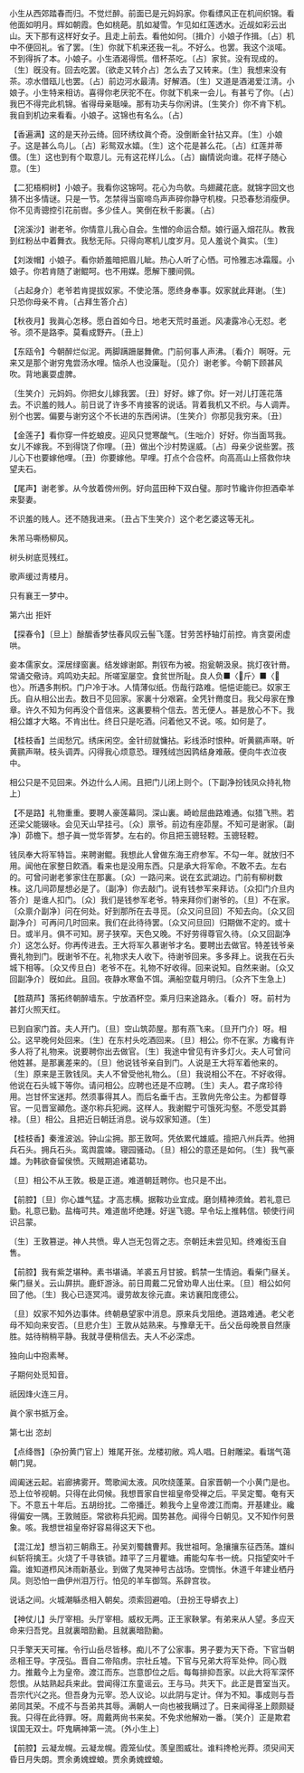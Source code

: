 <!-- { "loadSidebar": true } -->
小生从西郊踏春而归。不觉烂醉。前面已是元妈妈家。你看缥风正在机间织锦。看他面如明月。辉如朝霞。色如桃葩。肌如凝雪。乍见如红莲透水。近觇如彩云出山。天下那有这样好女子。且走上前去。看他如何。〔揖介〕小娘子作揖。〔占〕机中不便回礼。省了罢。〔生〕你就下机来还我一礼。不好么。也罢。我这个淡喏。不到得拆了本。小娘子。小生酒渴得慌。借杯茶吃。〔占〕家贫。没有现成的。〔生〕旣没有。回去吃罢。〔欲走又转介占〕怎么去了又转来。〔生〕我想来没有茶。凉水借瓯儿也罢。〔占〕前边河水最淸。好解酒。〔生〕又道是酒渴爱江淸。小娘子。小生特来相访。喜得你老厌驼不在。你就下机来一会儿。有甚亏了你。〔占〕我巴不得完此机锦。省得母亲聒噪。那有功夫与你闲讲。〔生笑介〕你不肯下机。我自到机边来看看。小娘子。这锦也有名么。〔占〕 

【香遍满】这的是天孙云绮。回环绣纹眞个奇。没倒断金针拈又弃。〔生〕小娘子。这是甚么鸟儿。〔占〕彩鸳双水嬉。〔生〕这个花是甚么花。〔占〕红莲并蒂偎。〔生〕这也到有个取意儿。元有这花样儿么。〔占〕幽情说向谁。花样子随心意。〔生〕 

【二犯梧桐树】小娘子。我看你这锦呵。花心为鸟欹。鸟翅藏花底。就锦字回文也猜不出多情谜。只是一节。怎禁得当窗啼鸟声声碎你静守机梭。只恐春愁消瘦伊。你不见靑骢控引花前辔。多少佳人。笑倒在秋千影裏。〔占〕 

【浣溪沙】谢老爷。你情意儿我心自会。生憎的命运合颓。娘行逼入烟花队。教我到红粉丛中着舞衣。我愁无际。只得向寒机儿度岁月。见人羞说个眞实。〔生〕 

【刘泼帽】小娘子。看你娇羞暗把眉儿眦。热心人听了心恓。可怜雅志冰霜履。小娘子。你若肯随了谢鲲呵。也不用媒。愿解下腰间佩。

〔占起身介〕老爷若肯提拔奴家。不使沦落。愿终身奉事。奴家就此拜谢。〔生〕只恐你母亲不肯。〔占拜生答介占〕 

【秋夜月】我眞心怎移。愿白首如今日。地老天荒时虽逝。风凄露冷心无怼。老爷。须不是路李。莫看成野卉。〔丑上〕 

【东瓯令】今朝醉烂似泥。两脚蹒跚屡舞僛。门前何事人声沸。〔看介〕啊呀。元来又是那个谢穷鬼尝汤水哩。恼杀人也没廉耻。〔见介〕谢老爹。今朝下顾甚风吹。背地裏耍虚脾。

〔生笑介〕元妈妈。你把女儿嫁我罢。〔丑〕好好。嫁了你。好一对儿打莲花落去。不识羞的贱人。前日说了许多不肯接客的说话。背着我机又不织。与人调弄。别个也罢。偏要与谢穷这个不长进的东西闲讲。〔生笑介〕你那见我穷来。〔丑〕 

【金莲子】看你穿一件虼蜋皮。迎风只觉寒酸气。〔生咄介〕好好。你当面骂我。女儿不嫁我。不到得饶了你哩。〔丑〕做出个沙村势逞威。〔占〕母亲少说些罢。孩儿心下也要嫁他哩。〔丑〕你要嫁他。早哩。打点个合卺杯。向高高山上搭救你块望夫石。

【尾声】谢老爹。从今放着傍州例。好向蓝田种下双白璧。那时节纔许你担酒牵羊来娶妻。

不识羞的贱人。还不随我进来。〔丑占下生笑介〕这个老乞婆这等无礼。 

朱芾马嘶杨柳风。



树头树底觅残红。

歌声缓过靑楼月。



只有襄王一梦中。 

第六出
拒奸

【探春令】〔旦上〕酴醿香梦怯春风叹云髻飞蓬。甘劳苦杼轴灯前控。肯贪耍闲虚哄。

妾本儒家女。深居绿窗裏。结发嫁谢郞。荆钗布为被。抱瓮朝汲泉。挑灯夜针黹。常诵交儆诗。鸡鸣劝夫起。所嗟室屡空。食贫世所耻。良人负■〈斤〉■〈也〉。所遇多荆枳。门户冷于冰。人情薄似纸。伤哉行路难。悒悒讵能已。奴家王氏。自从相公出去。数日不见回家。家裏十分艰窘。全凭针黹度日。我父母家在豫章。许久不知为何再没个音信来。这裏要稍个信去。苦无便人。甚是放心不下。我相公雄才大略。不肯出仕。终日只是吃酒。问着他又不说。咳。如何是了。 

【桂枝香】兰闺愁冗。绣床闲空。金针纫就慵拈。彩线添时恨种。听黄鹂声啭。听黄鹂声啭。枝头调弄。闪得我心烦意恐。理残绒岂因鹑结身难蔽。便向牛衣泣夜中。

相公只是不见回来。外边什么人闹。且把门儿闭上则个。〔下副净扮钱凤众持礼物上〕 

【不是路】礼物重重。要聘人豪莲幕同。深山裏。崎崄屈曲路难通。似猎飞熊。若还梁父能辍咏。会见天山早挂弓。〔众〕禀爷。前边有座茆屋。不知可是谢家。〔副净〕茆檐下。想子眞一觉华胥梦。左右的。你且把玉骢轻鞚。玉骢轻鞚。

钱凤奉大将军特旨。来聘谢鲲。我想此人曾做东海王府参军。不勾一年。就放归不用。闻他在家整日飮酒。看来也是没用东西。只是承大将军命。不敢不去。左右的。可曾问谢老爹家住在那裏。〔众〕一路问来。说在玄武湖边。门前有柳树数株。这几间茆屋想必是了。〔副净〕你去敲门。说有钱参军来拜访。〔众扣门介旦内答介〕是谁人扣门。〔众〕我们是钱参军老爷。特来拜你们谢爷的。〔旦〕不在家。〔众禀介副净〕问在何处。好到那所在去寻觅。〔众又问旦回〕不知去向。〔众又回副净介〕可再问几时回来。我们在此待待罢。〔众又问旦回〕归期做不定的。或十日。或半月。俱不可知。房子狭窄。天色又晚。不好劳得尊官久待。〔众又回副净介〕这怎么好。你再传进去。王大将军久慕谢爷才名。要聘出去做官。特差钱爷亲賷礼物到门。旣谢爷不在。礼物求夫人收下。待谢爷回来。多多拜上。说我在石头城下相等。〔众又传旦白〕老爷不在。礼物不好收得。回来说知。自然来谢。〔众又回副净介〕旣如此。且回。夜静水寒鱼不饵。满船空载月明归。〔众齐下生急上〕 

【胜葫芦】落拓终朝醉墙东。宁放酒杯空。乘月归来途路永。〔看介〕呀。前村为甚灯火照天红。

已到自家门首。夫人开门。〔旦〕空山筑茆屋。那有燕飞来。〔旦开门介〕呀。相公。这早晚何处回来。〔生〕在东村头吃酒回来。〔旦〕相公。你不在家。方纔有许多人将了礼物来。说要聘你出去做官。〔生〕我途中曾见有许多灯火。夫人可曾问他姓甚。是那裏差来的。〔旦〕他说钱爷亲自到门。人说是王大将军着他来的。〔生〕原来是王敦钱凤。夫人不曾受他礼物么。〔旦〕我说相公不在。不好收得。他说在石头城下等你。请问相公。应聘也还是不应聘。〔生〕夫人。君子席珍待用。岂甘怀宝迷邦。然须事得其人。而后名垂千古。王敦尙先帝公主。为都督尊官。一见晋室顚危。遂尔称兵犯阙。这样人。我谢鲲宁可饿死沟壑。不愿受其爵禄。〔旦〕相公。且把近日朝廷消息。说与奴家知道。〔生〕 

【桂枝香】秦淮波汹。钟山尘拥。那王敦呵。凭依累代雄威。擅把八州兵弄。他拥兵石头。拥兵石头。鸾舆震竦。寝园骚动。〔旦〕相公的意还是如何。〔生〕我气豪雄。为韩欲奋留侯愤。灭贼期追诸葛功。

〔旦〕相公不从王敦。极是正道。难道朝廷聘你。也只是不出。 

【前腔】〔旦〕你心雄气猛。才高志横。据鞍功业宜成。磨剑精神须耸。若礼意已勤。礼意已勤。盐梅可共。难道凿坏绝踵。好逞飞骢。早令坛上推韩信。顿使行间识吕蒙。

〔生〕王敦篡逆。神人共愤。卑人岂无包胥之志。奈朝廷未尝见知。终难衒玉自售。 

【前腔】我有紫芝堪种。素书堪诵。羊裘五月甘披。鹤禁一生情逈。看柴门昼关。柴门昼关。云山屛拱。鹿虾游泳。前日周戴二兄曾劝卑人出仕来。〔旦〕相公如何回了他。〔生〕我心已逐冥鸿。谩劳故友徐元直。来访襄阳庞德公。

〔旦〕奴家不知外边事体。终朝悬望家中消息。原来兵戈阻绝。道路难通。老父老母不知向来安否。〔旦悲介生〕王敦从姑熟来。与豫章无干。岳父岳母晚景自然康胜。姑待稍稍平静。我就寻便稍信去。夫人不必深虑。 

独向山中抱素琴。



子期何处觅知音。

祇因烽火连三月。



眞个家书抵万金。 

第七出
恣刦

【点绛唇】〔杂扮黄门官上〕雉尾开张。龙楼初敞。鸡人唱。日射雕梁。看瑞气蔼朝门晃。

阊阖迷云起。岩廊拂雾开。莺歌闻太液。风吹绕蓬莱。自家晋朝一个小黄门是也。恐上位爷视朝。只得在此伺候。我想晋家自世祖皇帝受禅之后。平吴定蜀。奄有天下。不意五十年后。五胡纷扰。二帝播迁。赖我今上皇帝渡江而南。开基建业。纔得偏安一隅。王敦贼臣。常欲称兵犯阙。国势甚危。闻得今日朝见。又不知作何景象。咳。我想世祖皇帝好容易得这天下也。 

【混江龙】想当初三朝鼎王。孙吴刘蜀魏曹邦。我世祖呵。急攘攘东征西荡。雄纠纠斩将擒王。火烧了千寻铁锁。蹅平了三月瞿塘。甫能勾车书一统。只指望奕叶千霜。谁知道栉风沐雨新基业。到做了鬼哭神号古战场。空惆怅。休道千年建业栖丹凤。则恐怕一曲伊州泪万行。怕见的羊车御驾。系辟宫妆。

说话之间。火城潮緐丞相入朝矣。须索回避咱。〔丑扮王导蟒衣上〕 

【神仗儿】头厅宰相。头厅宰相。威权无两。正王家鞅掌。有弟来从人望。多应天命来归吾党。且就裏暗劻勷。且就裏暗劻勷。

只手擎天天可摧。令行山岳尽皆移。痴儿不了公家事。男子要为天下奇。下官当朝丞相王导。字茂弘。晋自二帝陷虏。宗社丘墟。下官与兄弟大将军处仲。同心戮力。推戴今上为皇帝。渡江而东。岂意卽位之后。每每排抑吾家。以此大将军深怀怨恨。从姑熟起兵来此。尝闻得江东童谣云。王与马。共天下。此正是晋室当灭。吾宗代兴之兆。但吾身为元宰。恐人议论。以此阴与定计。佯为不知。事成则与吾弟同其荣。不成不与吾弟共其辱。满朝人一向也被我瞒过了。日来闻得圣上颇颇疑我。只得在此待罪。呀。周戴两尙书来矣。不免求他解劝一番。〔笑介〕正是欺君误国无双士。吓鬼瞒神第一流。〔外小生上〕 

【前腔】云凝龙幌。云凝龙幌。霞笼仙仗。羡皇图威壮。谁料搀枪光莽。须臾间天昏日月失朗。贾余勇媿螳蜋。贾余勇媿螳蜋。

